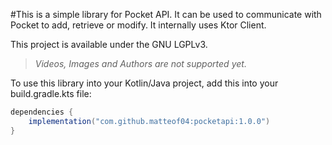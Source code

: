 #This is a simple library for Pocket API.
It can be used to communicate with Pocket to add, retrieve or modify. It internally uses Ktor Client.

This project is available under the GNU LGPLv3.

>*Videos, Images and Authors are not supported yet.*

To use this library into your Kotlin/Java project, add this into your build.gradle.kts file:

```gradle
dependencies {
    implementation("com.github.matteof04:pocketapi:1.0.0")
}
```